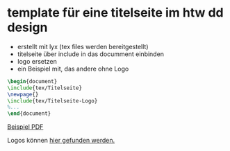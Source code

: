 # template für eine titelseite im htw dd design
* erstellt mit lyx (tex files werden bereitgestellt)
* titelseite über include in das documment einbinden
* logo ersetzen
* ein Beispiel mit, das andere ohne Logo

```latex
\begin{document}
\include{tex/Titelseite}
\newpage{}
\include{tex/Titelseite-Logo}
%...
\end{document}
```

[Beispiel PDF](output/example.pdf)

Logos können [hier gefunden werden.](https://www.htw-dresden.de/de/intern/marketing/corporate-design.html)
